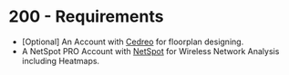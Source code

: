 # 200 - Requirements

- [Optional] An Account with [Cedreo](https://cedreo.com) for floorplan designing.
- A NetSpot PRO Account with [NetSpot](https://netspotapp.com) for Wireless Network Analysis including Heatmaps.
